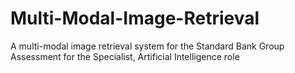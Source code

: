 # Multi-Modal-Image-Retrieval
A multi-modal image retrieval system for the Standard Bank Group Assessment for the Specialist, Artificial Intelligence role
